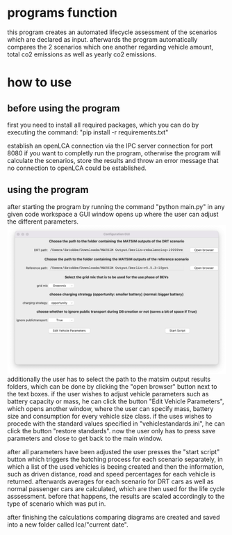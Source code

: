 # programs function
this program creates an automated lifecycle assessment of the scenarios which are declared as input.
afterwards the program automatically compares the 2 scenarios which one another regarding vehicle amount, total co2 emissions as well as yearly co2 emissions.

# how to use
## before using the program
first you need to install all required packages, which you can do by executing the command:
"pip install -r requirements.txt"

establish an openLCA connection via the IPC server connection for port 8080 if you want to completly run the program, otherwise the program will calculate the scenarios, store the results and
throw an error message that no connection to openLCA could be established.

## using the program
after starting the program by running the command "python main.py" in any given code workspace a GUI window opens up where the user can adjust the different parameters.
![program overview](program.png)
additionally the user has to select the path to the matsim output results folders, which can be done by clicking the "open browser" button next to the text boxes.
if the user wishes to adjust vehicle parameters such as battery capacity or mass, he can click the button "Edit Vehicle Parameters", which opens another window, where the user can
specify mass, battery size and consumption for every vehicle size class.
if the uses wishes to procede with the standard values specified in "vehiclestandards.ini", he can click the button "restore standards".
now the user only has to press save parameters and close to get back to the main window.

after all parameters have been adjusted the user presses the "start script" button which triggers the batching process for each scenario separately, in which a list of the used vehicles
is beeing created and then the information, such as driven distance, road and speed percentages for each vehicle is returned.
afterwards averages for each scenario for DRT cars as well as normal passenger cars are calculated, which are then used for the life cycle asssessment.
before that happens, the results are scaled accordingly to the type of scenario which was put in.

after finishing the calculations comparing diagrams are created and saved into a new folder called lca/"current date".